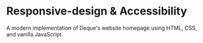 # Responsive-design & Accessibility

A modern implementation of Deque's website homepage using HTML, CSS, and vanilla JavaScript.
